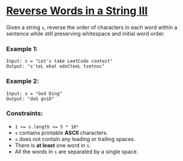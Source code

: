# [Reverse Words in a String III](https://leetcode.com/problems/reverse-words-in-a-string-iii/)

Given a string `s`, reverse the order of characters in each word within a sentence while still preserving whitespace and initial word order.

### Example 1:
```
Input: s = "Let's take LeetCode contest"
Output: "s'teL ekat edoCteeL tsetnoc"
```

### Example 2:
```
Input: s = "God Ding"
Output: "doG gniD"
```

### Constraints:

- `1 <= s.length <= 5 * 10⁴`
- `s` contains printable **ASCII** characters.
- `s` does not contain any leading or trailing spaces.
- There is **at least** one word in `s`.
- All the words in `s` are separated by a single space.
